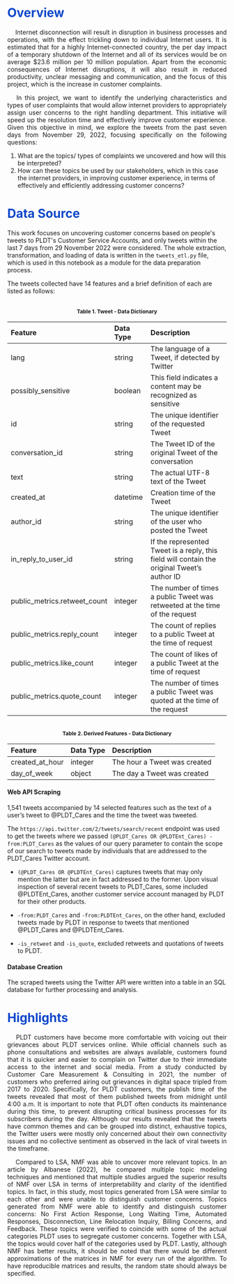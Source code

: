 <h1 style="color: #1048CB"><b>Overview</b></h1>

<p align="justify"> &emsp;
  Internet disconnection will result in disruption in business processes and operations, with the effect trickling down to individual Internet users. It is estimated that for a highly Internet-connected country, the per day impact of a temporary shutdown of the Internet and all of its services would be on average $23.6 million per 10 million population. Apart from the economic consequences of Internet disruptions, it will also result in reduced productivity, unclear messaging and communication, and the focus of this project, which is the increase in customer complaints.
</p>

<p align="justify"> &emsp;
  In this project, we want to identify the underlying characteristics and types of user complaints that would allow internet providers to appropriately assign user concerns to the right handling department. This initiative will speed up the resolution time and effectively improve customer experience. Given this objective in mind, we explore the tweets from the past seven days from November 29, 2022, focusing specifically on the following questions: 

  1.	What are the topics/ types of complaints we uncovered and how will this be interpreted? 
  2.	How can these topics be used by our stakeholders, which in this case the internet providers, in improving customer experience, in terms of effectively and efficiently addressing customer concerns? 
</p>

<h1 style="color: #1048CB"><b>Data Source</b></h1>

This work focuses on uncovering customer concerns based on people's tweets to PLDT's Customer Service Accounts, and only tweets within the last 7 days from 29 November 2022 were considered. The whole extraction, transformation, and loading of data is written in the `tweets_etl.py` file, which is used in this notebook as a module for the data preparation process.

The tweets collected have 14 features and a brief definition of each are listed as follows:

<br>
<center style="font-size:12px;font-style:default;"><b>Table 1. Tweet - Data Dictionary</b></center>

|Feature    | Data Type     | Description                                                                           |
|:--------------|:-------------|:--------------------------------------------------------------------------------------|
|lang|string|The language of a Tweet, if detected by Twitter
|possibly_sensitive|boolean|This field indicates a content may be recognized as sensitive
|id|string|The unique identifier of the requested Tweet
|conversation_id|string|The Tweet ID of the original Tweet of the conversation 
|text|string|The actual UTF-8 text of the Tweet
|created_at|datetime|Creation time of the Tweet
|author_id|string|The unique identifier of the user who posted the Tweet
|in_reply_to_user_id|string|If the represented Tweet is a reply, this field will contain the original Tweet’s author ID
|public_metrics.retweet_count|integer|The number of times a public Tweet was retweeted at the time of the request 
|public_metrics.reply_count|integer|The count of replies to a public Tweet at the time of request
|public_metrics.like_count|integer|The count of likes of a public Tweet at the time of request
|public_metrics.quote_count|integer|The number of times a public Tweet was quoted at the time of the request

<br>
<center style="font-size:12px;font-style:default;"><b>Table 2. Derived Features - Data Dictionary</b></center>


|Feature    | Data Type     | Description                                                                           |
|:--------------|:-------------|:--------------------------------------------------------------------------------------|
|created_at_hour|integer|The hour a Tweet was created
|day_of_week|object|The day a Tweet was created


#### Web API Scraping


1,541 tweets accompanied by 14 selected features such as the text of a user’s tweet to @PLDT_Cares and the time the tweet was tweeted.

The `https://api.twitter.com/2/tweets/search/recent` endpoint was used to get the tweets where we passed `(@PLDT_Cares OR @PLDTEnt_Cares) -from:PLDT_Cares` as the values of our query parameter to contain the scope of our search to tweets made by individuals that are addressed to the PLDT_Cares Twitter account.

   * `(@PLDT_Cares OR @PLDTEnt_Cares)` captures tweets that may only mention the latter but are in fact addressed to the former. Upon visual inspection of several recent tweets to PLDT_Cares, some included @PLDTEnt_Cares, another customer service account managed by PLDT for their other products.
    
  * `-from:PLDT_Cares` and `-from:PLDTEnt_Cares`, on the other hand, excluded tweets made by PLDT in response to tweets that mentioned @PLDT_Cares and @PLDTEnt_Cares.
    
  * `-is_retweet` and `-is_quote`, excluded retweets and quotations of tweets to PLDT.

#### Database Creation

The scraped tweets using the Twitter API were written into a table in an SQL database for further processing and analysis. 

<h1 style="color: #1048CB"><b>Highlights</b></h1>

<p align="justify"> &emsp; 
PLDT customers have become more comfortable with voicing out their grievances about PLDT services online. While official channels such as phone consultations and websites are always available, customers found that it is quicker and easier to complain on Twitter due to their immediate access to the internet and social media. From a study conducted by Customer Care Measurement & Consulting in 2021, the number of customers who preferred airing out grievances in digital space tripled from 2017 to 2020. Specifically, for PLDT customers, the publish time of the tweets revealed that most of them published tweets from midnight until 4:00 a.m. It is important to note that PLDT often conducts its maintenance during this time, to prevent disrupting critical business processes for its subscribers during the day. Although our results revealed that the tweets have common themes and can be grouped into distinct, exhaustive topics, the Twitter users were mostly only concerned about their own connectivity issues and no collective sentiment as observed in the lack of viral tweets in the timeframe.
</p>

<p align="justify"> &emsp; 
Compared to LSA, NMF was able to uncover more relevant topics. In an article by Albanese (2022), he compared multiple topic modeling techniques and mentioned that multiple studies argued the superior results of NMF over LSA in terms of interpretability and clarity of the identified topics. In fact, in this study, most topics generated from LSA were similar to each other and were unable to distinguish customer concerns. Topics generated from NMF were able to identify and distinguish customer concerns: No First Action Response, Long Waiting Time, Automated Responses, Disconnection, Line Relocation Inquiry, Billing Concerns, and Feedback. These topics were verified to coincide with some of the actual categories PLDT uses to segregate customer concerns. Together with LSA, the topics would cover half of the categories used by PLDT. Lastly, although NMF has better results, it should be noted that there would be different approximations of the matrices in NMF for every run of the algorithm. To have reproducible matrices and results, the random state should always be specified.
</p>

